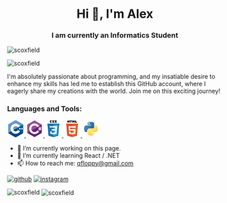 <h1 align="center">Hi 👋, I'm Alex</h1>
<h3 align="center">I am currently an Informatics Student</h3>
<img src="https://i.pinimg.com/originals/15/e7/e3/15e7e300166c962d3b8a22f60b5cac9e.gif" alt="scoxfield" />
<p align="left"> <img src="https://komarev.com/ghpvc/?username=scoxfield&label=Profile%20views&color=0e75b6&style=flat" alt="scoxfield" /> </p>

I'm absolutely passionate about programming, and my insatiable desire to enhance my skills has led me to establish this GitHub account, where I eagerly share my creations with the world. Join me on this exciting journey!

<h3 align="left">Languages and Tools:</h3>
<p align="left"> <a href="https://www.w3schools.com/cpp/" target="_blank" rel="noreferrer"> <img src="https://raw.githubusercontent.com/devicons/devicon/master/icons/cplusplus/cplusplus-original.svg" alt="cplusplus" width="40" height="40"/> </a> <a href="https://www.w3schools.com/cs/" target="_blank" rel="noreferrer"> <img src="https://raw.githubusercontent.com/devicons/devicon/master/icons/csharp/csharp-original.svg" alt="csharp" width="40" height="40"/> </a> <a href="https://www.w3schools.com/css/" target="_blank" rel="noreferrer"> <img src="https://raw.githubusercontent.com/devicons/devicon/master/icons/css3/css3-original-wordmark.svg" alt="css3" width="40" height="40"/> </a> <a href="https://www.w3.org/html/" target="_blank" rel="noreferrer"> <img src="https://raw.githubusercontent.com/devicons/devicon/master/icons/html5/html5-original-wordmark.svg" alt="html5" width="40" height="40"/> </a> <a href="https://www.python.org" target="_blank" rel="noreferrer"> <img src="https://raw.githubusercontent.com/devicons/devicon/master/icons/python/python-original.svg" alt="python" width="40" height="40"/> </a> </p>

- 🔭 I’m currently working on this page. 
- 🌱 I’m currently learning React / .NET 
- 📫 How to reach me: qfloppy@gmail.com 


[<img src='https://cdn.jsdelivr.net/npm/simple-icons@3.0.1/icons/github.svg' alt='github' height='40'>](https://github.com/scoxfield)  [<img src='https://cdn.jsdelivr.net/npm/simple-icons@3.0.1/icons/instagram.svg' alt='instagram' height='40'>](https://www.instagram.com/scofieldalx/)  

<p><img align="left" src="https://github-readme-stats.vercel.app/api/top-langs?username=scoxfield&show_icons=true&theme=tokyonight&locale=en&layout=compact" alt="scoxfield" /></p>

<p>&nbsp;<img align="center" src="https://github-readme-stats.vercel.app/api?username=scoxfield&show_icons=true&theme=tokyonight&locale=en" alt="scoxfield" /></p>
